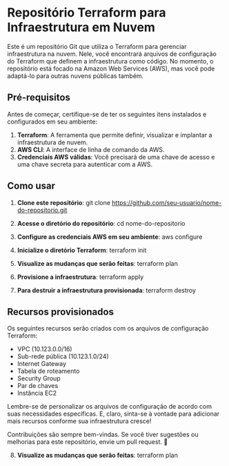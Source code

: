 # Repositório Terraform para Infraestrutura em Nuvem

Este é um repositório Git que utiliza o Terraform para gerenciar infraestrutura na nuvem. Nele, você encontrará arquivos de configuração do Terraform que definem a infraestrutura como código. No momento, o repositório está focado na Amazon Web Services (AWS), mas você pode adaptá-lo para outras nuvens públicas também.

## Pré-requisitos

Antes de começar, certifique-se de ter os seguintes itens instalados e configurados em seu ambiente:

1. **Terraform**: A ferramenta que permite definir, visualizar e implantar a infraestrutura de nuvem.
2. **AWS CLI**: A interface de linha de comando da AWS.
3. **Credenciais AWS válidas**: Você precisará de uma chave de acesso e uma chave secreta para autenticar com a AWS.

## Como usar

1. **Clone este repositório**:
git clone https://github.com/seu-usuario/nome-do-repositorio.git


2. **Acesse o diretório do repositório**:
cd nome-do-repositorio


3. **Configure as credenciais AWS em seu ambiente**:
aws configure


4. **Inicialize o diretório Terraform**:
terraform init


5. **Visualize as mudanças que serão feitas**:
terraform plan


6. **Provisione a infraestrutura**:
terraform apply


7. **Para destruir a infraestrutura provisionada**:
terraform destroy


## Recursos provisionados

Os seguintes recursos serão criados com os arquivos de configuração Terraform:

- VPC (10.123.0.0/16)
- Sub-rede pública (10.123.1.0/24)
- Internet Gateway
- Tabela de roteamento
- Security Group
- Par de chaves
- Instância EC2

Lembre-se de personalizar os arquivos de configuração de acordo com suas necessidades específicas. E, claro, sinta-se à vontade para adicionar mais recursos conforme sua infraestrutura cresce!

Contribuições são sempre bem-vindas. Se você tiver sugestões ou melhorias para este repositório, envie um pull request. 🚀



8. **Visualize as mudanças que serão feitas**:
terraform plan


